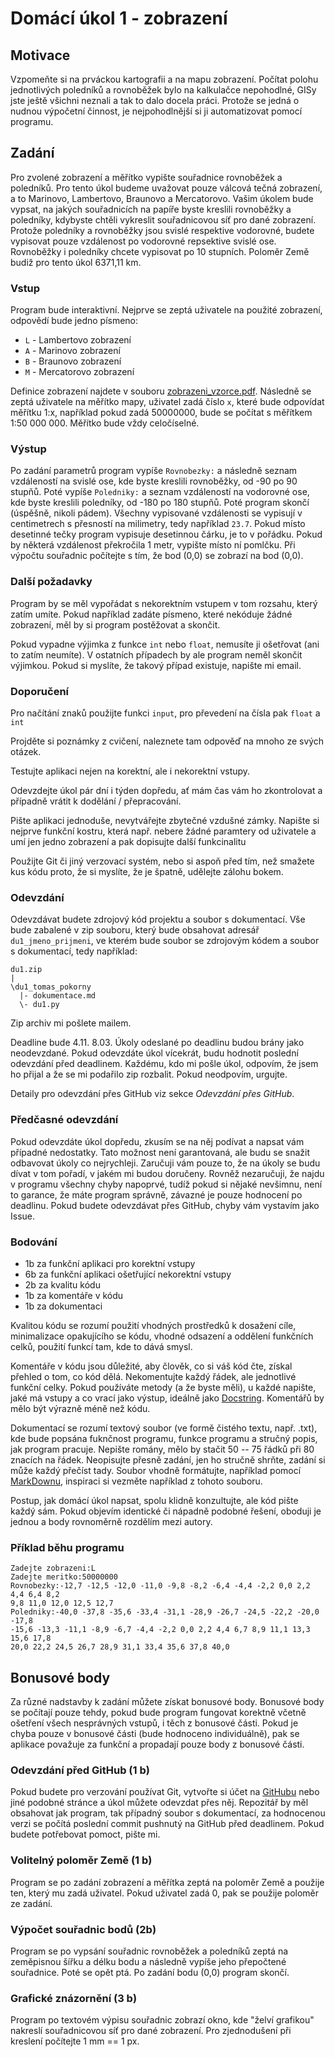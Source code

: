 # Domácí úkol 1 - zobrazení

## Motivace
Vzpomeňte si na prváckou kartografii a na mapu zobrazení. Počítat polohu
jednotlivých poledníků a rovnoběžek bylo na kalkulačce nepohodlné, GISy jste
ještě všichni neznali a tak to dalo docela práci. Protože se jedná o nudnou
výpočetní činnost, je nejpohodlnější si ji automatizovat pomocí programu.

## Zadání
Pro zvolené zobrazení a měřítko vypište souřadnice rovnoběžek a poledníků.
Pro tento úkol budeme uvažovat pouze válcová tečná zobrazení, a to Marinovo,
Lambertovo, Braunovo a Mercatorovo. Vašim úkolem bude vypsat, na jakých
souřadnicích na papíře byste kreslili rovnoběžky a poledníky, kdybyste chtěli
vykreslit souřadnicovou síť pro dané zobrazení. Protože poledníky a rovnoběžky
jsou svislé respektive vodorovné, budete vypisovat pouze vzdálenost po vodorovné
repsektive svislé ose. Rovnoběžky i poledníky chcete vypisovat po 10 stupních.
Poloměr Země budiž pro tento úkol 6371,11 km.

### Vstup
Program bude interaktivní. Nejprve se zeptá uživatele na použité zobrazení,
odpovědí bude jedno písmeno: 
- `L` - Lambertovo zobrazení
- `A` - Marinovo zobrazení 
- `B` - Braunovo zobrazení 
- `M` - Mercatorovo zobrazení 

Definice zobrazení najdete v souboru [zobrazeni_vzorce.pdf](zobrazeni_vzorce.pdf).
Následně se zeptá uživatele na měřítko mapy, uživatel zadá číslo `x`, které bude
odpovídat měřítku 1:x, například pokud zadá 50000000, bude se počítat s měřítkem
1:50 000 000. Měřítko bude vždy celočíselné.

### Výstup
Po zadání parametrů program vypíše `Rovnobezky:` a následně seznam vzdáleností
na svislé ose, kde byste kreslili rovnoběžky, od -90 po 90 stupňů. 
Poté vypíše `Poledniky:` a seznam vzdáleností na vodorovné ose, kde byste
kreslili poledníky, od -180 po 180 stupňů. Poté program skončí (úspěšně, nikoli pádem).
Všechny vypisované vzdálenosti se vypisují v centimetrech s přesností na
milimetry, tedy například `23.7`. Pokud místo desetinné tečky program vypisuje
desetinnou čárku, je to v pořádku.
Pokud by některá vzdálenost překročila 1 metr, vypište místo ní pomlčku.
Při výpočtu souřadnic počítejte s tím, že bod (0,0) se zobrazí na bod (0,0). 

### Další požadavky
Program by se měl vypořádat s nekorektním vstupem v tom rozsahu, který zatím
umíte. Pokud například zadáte písmeno, které nekóduje žádné zobrazení, měl by
si program postěžovat a skončit.

Pokud vypadne výjimka z funkce `int` nebo `float`, nemusíte
ji ošetřovat (ani to zatím neumíte). V ostatních případech by ale program neměl
skončit výjimkou. Pokud si myslíte, že takový případ existuje, napište mi email.

### Doporučení
Pro načítání znaků použijte funkci `input`, pro převedení na čísla pak `float` a `int` 

Projděte si poznámky z cvičení, naleznete tam odpověď na mnoho ze svých otázek.

Testujte aplikaci nejen na korektní, ale i nekorektní vstupy.

Odevzdejte úkol pár dní i týden dopředu, ať mám čas vám ho zkontrolovat a případně
vrátit k dodělání / přepracování. 

Pište aplikaci jednoduše, nevytvářejte zbytečné vzdušné zámky. Napište si
nejprve funkční kostru, která např. nebere žádné paramtery od uživatele a umí
jen jedno zobrazení a pak dopisujte další funkcinalitu

Použijte Git či jiný verzovací systém, nebo si aspoň před tím, než smažete kus
kódu proto, že si myslíte, že je špatně, udělejte zálohu bokem.

### Odevzdání
Odevzdávat budete zdrojový kód projektu a soubor s dokumentací. Vše
bude zabalené v zip souboru, který bude obsahovat adresář `du1_jmeno_prijmeni`,
ve kterém bude soubor se zdrojovým kódem a soubor s dokumentací, tedy například:
```
du1.zip
|
\du1_tomas_pokorny
  |- dokumentace.md
  \- du1.py
```
Zip archiv mi pošlete mailem. 

Deadline bude 4.11. 8.03. Úkoly odeslané po deadlinu budou brány jako neodevzdané. Pokud
odevzdáte úkol vícekrát, budu hodnotit poslední odevzdání před deadlinem.
Každému, kdo mi pošle úkol, odpovím, že jsem ho přijal a že se mi podařilo zip
rozbalit. Pokud neodpovím, urgujte.

Detaily pro odevzdání přes GitHub viz sekce *Odevzdání přes GitHub*.


### Předčasné odevzdání
Pokud odevzdáte úkol dopředu, zkusím se na něj podívat a napsat vám případné
nedostatky. Tato možnost není garantovaná, ale budu se snažit odbavovat úkoly co
nejrychleji. Zaručuji vám pouze to, že na úkoly se budu dívat v tom pořadí, v
jakém mi budou doručeny. Rovněž nezaručuji, že najdu v programu všechny chyby
napoprvé, tudíž pokud si nějaké nevšimnu, není to garance, že máte program
správně, závazné je pouze hodnocení po deadlinu. Pokud budete odevzdávat přes
GitHub, chyby vám vystavím jako Issue. 

### Bodování
- 1b za funkční aplikaci pro korektní vstupy
- 6b za funkční aplikaci ošetřující nekorektní vstupy
- 2b za kvalitu kódu
- 1b za komentáře v kódu
- 1b za dokumentaci

Kvalitou kódu se rozumí použití vhodných prostředků k dosažení cíle,
minimalizace opakujícího se kódu, vhodné odsazení a oddělení funkčních celků,
použití funkcí tam, kde to dává smysl.

Komentáře v kódu jsou důležité, aby člověk, co si váš kód čte, získal přehled o
tom, co kód dělá. Nekomentujte každý řádek, ale jednotlivé funkční celky. Pokud
používáte metody (a že byste měli), u každé napište, jaké má vstupy a co vrací
jako výstup, ideálně jako [Docstring](https://www.python.org/dev/peps/pep-0257/).
Komentářů by mělo být výrazně méně než kódu.

Dokumentací se rozumí textový soubor (ve formě čistého textu, např. .txt), kde
bude popsána fuknčnost programu, funkce programu a stručný popis, jak program
pracuje. Nepište romány, mělo by stačit 50 -- 75 řádků při 80 znacích na řádek.
Neopisujte přesně zadání, jen ho stručně shrňte, zadání si může každý přečíst
tady. Soubor vhodně formátujte, například pomocí
[MarkDownu](https://github.com/adam-p/markdown-here/wiki/Markdown-Cheatsheet),
inspiraci si vezměte například z tohoto souboru.

Postup, jak domácí úkol napsat, spolu klidně konzultujte, ale kód pište každý
sám. Pokud objevím identické či nápadně podobné řešení, oboduji je jednou a body
rovnoměrně rozdělím mezi autory. 

### Příklad běhu programu
```
Zadejte zobrazeni:L
Zadejte meritko:50000000
Rovnobezky:-12,7 -12,5 -12,0 -11,0 -9,8 -8,2 -6,4 -4,4 -2,2 0,0 2,2 4,4 6,4 8,2
9,8 11,0 12,0 12,5 12,7
Poledniky:-40,0 -37,8 -35,6 -33,4 -31,1 -28,9 -26,7 -24,5 -22,2 -20,0 -17,8
-15,6 -13,3 -11,1 -8,9 -6,7 -4,4 -2,2 0,0 2,2 4,4 6,7 8,9 11,1 13,3 15,6 17,8
20,0 22,2 24,5 26,7 28,9 31,1 33,4 35,6 37,8 40,0
```


## Bonusové body

Za různé nadstavby k zadání můžete získat bonusové body. Bonusové body se
počítají pouze tehdy, pokud bude program fungovat korektně včetně ošetření
všech nesprávných vstupů, i těch z bonusové části. Pokud je chyba pouze v
bonusové části (bude hodnoceno individuálně), pak se aplikace považuje za
funkční a propadají pouze body z bonusové části.

### Odevzdání před GitHub (1 b)

Pokud budete pro verzování používat Git, vytvořte si účet na
[GitHubu](https://github.com) nebo jiné podobné stránce a úkol můžete odevzdat
přes něj. Repozitář by měl obsahovat jak program, tak případný soubor s
dokumentací, za hodnocenou verzi se počítá poslední commit pushnutý na GitHub
před deadlinem. Pokud budete potřebovat pomoct, pište mi.

### Volitelný poloměr Země (1 b)

Program se po zadání zobrazení a měřítka zeptá na poloměr Země a použije ten,
který mu zadá uživatel. Pokud uživatel zadá 0, pak se použije poloměr ze zadání.

### Výpočet souřadnic bodů (2b)

Program se po vypsání souřadnic rovnoběžek a poledníků zeptá na zeměpisnou šířku
a délku bodu a následně vypíše jeho přepočtené souřadnice. Poté se opět ptá. Po
zadání bodu (0,0) program skončí.

### Grafické znázornění (3 b)
Program po textovém výpisu souřadnic zobrazí okno, kde "želví grafikou" nakreslí souřadnicovou síť pro dané zobrazení. Pro zjednodušení při kreslení počítejte 1 mm == 1 px. 
